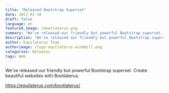 ```yaml
---
title: "Released Bootstrap Superset" 
date: 2021-02-18
draft: false
language: en
featured_image: /bootlaterus.png
summary: "We've released our friendly but powerful Bootstrap superset. Create beautiful websites with Bootlaterus."
description: "We've released our friendly but powerful Bootstrap superset. Create beautiful websites with Bootlaterus."
author: Equilaterus Team
authorimage: /logo-equilaterus-windmill.png
categories: Releases
tags: Web
---
```


We've released our friendly but powerful Bootstrap superset. Create beautiful websites with Bootlaterus.

https://equilaterus.com/bootlaterus/ 
